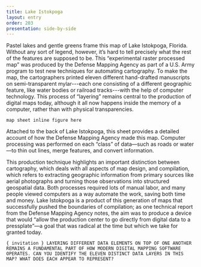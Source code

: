 ```yaml
---
title: Lake Istokpoga
layout: entry
order: 203
presentation: side-by-side
---
```


Pastel lakes and gentle greens frame this map of Lake Istokpoga, Florida. Without any sort of legend, however, it’s hard to tell precisely what the rest of the features are supposed to be. This “experimental raster processed map” was produced by the Defense Mapping Agency as part of a U.S. Army program to test new techniques for automating cartography. To make the map, the cartographers printed eleven different hand-drafted manuscripts on semi-transparent mylar---each one consisting of a different geographic feature, like water bodies or railroad tracks---with the help of computer technology. This process of “layering” remains central to the production of digital maps today, although it all now happens inside the memory of a computer, rather than with physical transparencies.

`map sheet inline figure here`

Attached to the back of Lake Istokpoga, this sheet provides a detailed account of how the Defense Mapping Agency made this map. Computer processing was performed on each “class” of data—such as roads or water—to thin out lines, merge features, and convert information.

This production technique highlights an important distinction between cartography, which deals with all aspects of map design, and compilation, which refers to extracting geographic information from primary sources like aerial photographs and turning those observations into structured geospatial data. Both processes required lots of manual labor, and many people viewed computers as a way automate the work, saving both time and money. Lake Istokpoga is a product of this generation of maps that successfully pushed the boundaries of compilation; as one technical report from the Defense Mapping Agency notes, the aim was to produce a device that would “allow the production center to go directly from digital data to a pressplate”—a goal that was radical at the time but which we take for granted today.

`{ invitation }
LAYERING DIFFERENT DATA ELEMENTS ON TOP OF ONE ANOTHER REMAINS A FUNDAMENTAL PART OF HOW MODERN DIGITAL MAPPING SOFTWARE OPERATES. CAN YOU IDENTIFY THE ELEVEN DISTINCT DATA LAYERS IN THIS MAP? WHAT DOES EACH APPEAR TO REPRESENT?
`